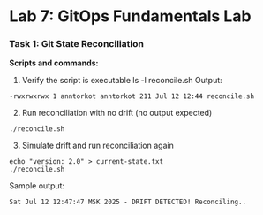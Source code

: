 # Lab 7: GitOps Fundamentals Lab

### Task 1: Git State Reconciliation

**Scripts and commands:**

1. Verify the script is executable
ls -l reconcile.sh
Output:
```
-rwxrwxrwx 1 anntorkot anntorkot 211 Jul 12 12:44 reconcile.sh
```

2. Run reconciliation with no drift (no output expected)
```
./reconcile.sh
```
3. Simulate drift and run reconciliation again
```
echo "version: 2.0" > current-state.txt
./reconcile.sh
```
Sample output:
```
Sat Jul 12 12:47:47 MSK 2025 - DRIFT DETECTED! Reconciling..
```
